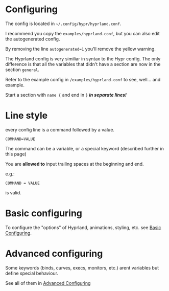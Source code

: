 # Configuring

The config is located in `~/.config/hypr/hyprland.conf`.

I recommend you copy the `examples/hyprland.conf`, but you can also edit the autogenerated config.

By removing the line `autogenerated=1` you'll remove the yellow warning.

The Hyprland config is very similiar in syntax to the Hypr config. The only difference is that all the variables that didn't have a section are now in the section `general`.

Refer to the example config in `/examples/hyprland.conf` to see, well... and example.

Start a section with `name {` and end in `}` ***in separate lines!***

# Line style
every config line is a command followed by a value.
```
COMMAND=VALUE
```

The command can be a variable, or a special keyword (described further in this page)

You are **allowed to** input trailing spaces at the beginning and end.

e.g.:
```
COMMAND = VALUE
```
is valid.

# Basic configuring

To configure the "options" of Hyprland, animations, styling, etc. see [Basic Configuring](https://github.com/vaxerski/Hyprland/wiki/Basic-Config).

# Advanced configuring

Some keywords (binds, curves, execs, monitors, etc.) arent variables but define special behaviour.

See all of them in [Advanced Configuring](https://github.com/vaxerski/Hyprland/wiki/Advanced-config)